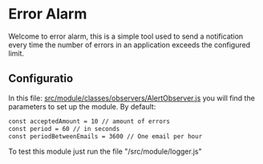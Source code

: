 # Error Alarm

Welcome to error alarm, this is a simple tool used to send a notification every time the number of errors in an application exceeds the configured limit.

## Configuratio

In this file: [src/module/classes/observers/AlertObserver.js](https://github.com/lxweb/Error_alarm/blob/main/src/module/classes/observers/AlertObserver.js) you will find the parameters to set up the module.
By default:
```bash
const acceptedAmount = 10 // amount of errors
const period = 60 // in seconds
const periodBetweenEmails = 3600 // One email per hour
```

To test this module just run the file "/src/module/logger.js"
